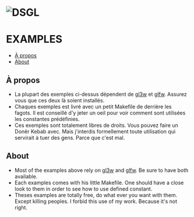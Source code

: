 # ![DSGL](https://framagit.org/denissalem/DSGL/raw/a0abd277147e41a7e0846b84d4a14dfed1a3e8a6/doc/dsglLogo.png "DSGL")

# EXAMPLES

- [À propos](#apropos)
- [About](#about)

## À propos

- La plupart des exemples ci-dessus dépendent de [gl3w](https://github.com/skaslev/gl3w) et [glfw](http://www.glfw.org/). Assurez vous que ces deux là soient installés.
- Chaques exemples est livré avec un petit Makefile de derrière les fagots. Il est conseillé d'y jeter un oeil pour voir comment sont utilisées les constantes prédéfinies.
- Ces exemples sont totalement libres de droits. Vous pouvez faire un Donër Kebab avec. Mais j'interdis formellement toute utilisation qui servirait à tuer des gens. Parce que c'est mal.

## About

- Most of the examples above rely on [gl3w](https://github.com/skaslev/gl3w) and [glfw](http://www.glfw.org/). Be sure to have both available.
- Each examples comes with his little Makefile. One should have a close look to them in order to see how to use defined constant.
- Theses examples are totally free, do what ever you want with them. Except killing peoples. I forbid this use of my work. Because it's not right.
